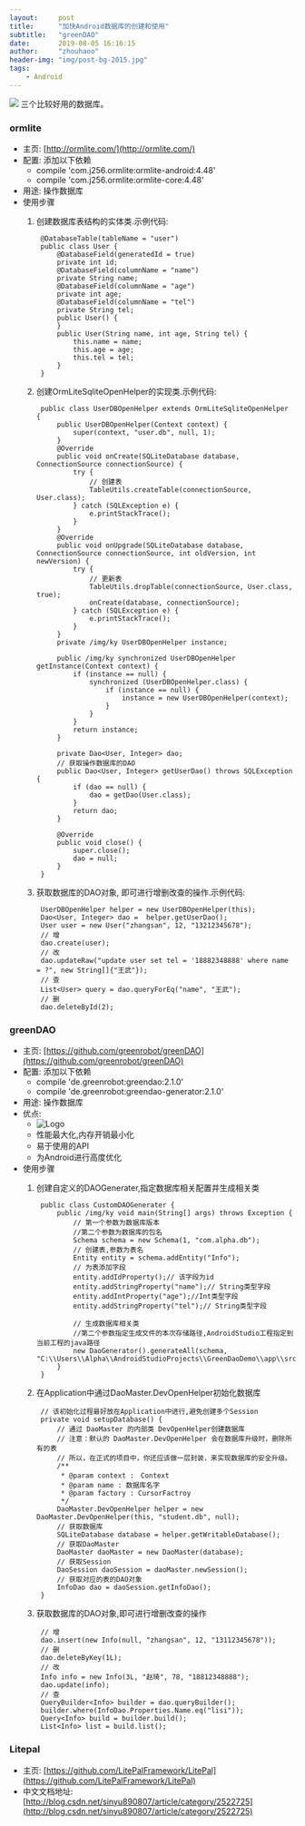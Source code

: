 ```yaml
---
layout:     post
title:      "加快Android数据库的创建和使用"
subtitle:   "greenDAO"
date:       2019-08-05 16:16:15
author:     "zhouhaoo"
header-img: "img/post-bg-2015.jpg"
tags:
    - Android
---
```


![](/img/sqlite.png)
三个比较好用的数据库。
<!-- more -->
### ormlite		
* 主页: [http://ormlite.com/](http://ormlite.com/)
* 配置: 添加以下依赖
	* compile 'com.j256.ormlite:ormlite-android:4.48'
	* compile 'com.j256.ormlite:ormlite-core:4.48'
* 用途: 操作数据库
* 使用步骤
	1. 创建数据库表结构的实体类.示例代码:

			@DatabaseTable(tableName = "user")
			public class User {
			    @DatabaseField(generatedId = true)
			    private int id;
			    @DatabaseField(columnName = "name")
			    private String name;
			    @DatabaseField(columnName = "age")
			    private int age;
			    @DatabaseField(columnName = "tel")
			    private String tel;
			    public User() {
			    }
			    public User(String name, int age, String tel) {
			        this.name = name;
			        this.age = age;
			        this.tel = tel;
			    }
			}
	2. 创建OrmLiteSqliteOpenHelper的实现类.示例代码:

			public class UserDBOpenHelper extends OrmLiteSqliteOpenHelper {
			    public UserDBOpenHelper(Context context) {
			        super(context, "user.db", null, 1);
			    }
			    @Override
			    public void onCreate(SQLiteDatabase database, ConnectionSource connectionSource) {
			        try {
			            // 创建表
			            TableUtils.createTable(connectionSource, User.class);
			        } catch (SQLException e) {
			            e.printStackTrace();
			        }
			    }
			    @Override
			    public void onUpgrade(SQLiteDatabase database, ConnectionSource connectionSource, int oldVersion, int newVersion) {
			        try {
			            // 更新表
			            TableUtils.dropTable(connectionSource, User.class, true);
			            onCreate(database, connectionSource);
			        } catch (SQLException e) {
			            e.printStackTrace();
			        }
			    }
			    private /img/ky UserDBOpenHelper instance;
			
			    public /img/ky synchronized UserDBOpenHelper getInstance(Context context) {
			        if (instance == null) {
			            synchronized (UserDBOpenHelper.class) {
			                if (instance == null) {
			                    instance = new UserDBOpenHelper(context);
			                }
			            }
			        }
			        return instance;
			    }
			
			    private Dao<User, Integer> dao;
			    // 获取操作数据库的DAO
			    public Dao<User, Integer> getUserDao() throws SQLException {
			        if (dao == null) {
			            dao = getDao(User.class);
			        }
			        return dao;
			    }
			
			    @Override
			    public void close() {
			        super.close();
			        dao = null;
			    }
			}
	3. 获取数据库的DAO对象, 即可进行增删改查的操作.示例代码:

			UserDBOpenHelper helper = new UserDBOpenHelper(this);
			Dao<User, Integer> dao =  helper.getUserDao();
			User user = new User("zhangsan", 12, "13212345678");
			// 增
			dao.create(user);
			// 改
			dao.updateRaw("update user set tel = '18882348888' where name = ?", new String[]{"王武"});
			// 查
			List<User> query = dao.queryForEq("name", "王武");
			// 删
			dao.deleteById(2);

### greenDAO 	
* 主页: [https://github.com/greenrobot/greenDAO](https://github.com/greenrobot/greenDAO)
* 配置: 添加以下依赖
	* compile 'de.greenrobot:greendao:2.1.0'
	* compile 'de.greenrobot:greendao-generator:2.1.0'
* 用途: 操作数据库
* 优点: 
	* ![Logo](/img/ky/greenDAO.png)
	* 性能最大化,内存开销最小化
	* 易于使用的API
	* 为Android进行高度优化
* 使用步骤
	1. 创建自定义的DAOGenerater,指定数据库相关配置并生成相关类

			public class CustomDAOGenerater {
			    public /img/ky void main(String[] args) throws Exception {
			        // 第一个参数为数据库版本
			        //第二个参数为数据库的包名
			        Schema schema = new Schema(1, "com.alpha.db");
			        // 创建表,参数为表名
			        Entity entity = schema.addEntity("Info");
			        // 为表添加字段
			        entity.addIdProperty();// 该字段为id
			        entity.addStringProperty("name");// String类型字段
			        entity.addIntProperty("age");//Int类型字段
			        entity.addStringProperty("tel");// String类型字段
			
			        // 生成数据库相关类
			        //第二个参数指定生成文件的本次存储路径,AndroidStudio工程指定到当前工程的java路径
			        new DaoGenerator().generateAll(schema, "C:\\Users\\Alpha\\AndroidStudioProjects\\GreenDaoDemo\\app\\src\\main\\java");
			    }
			}
	2. 在Application中通过DaoMaster.DevOpenHelper初始化数据库

		    // 该初始化过程最好放在Application中进行,避免创建多个Session
		    private void setupDatabase() {
		        // 通过 DaoMaster 的内部类 DevOpenHelper创建数据库
		        // 注意：默认的 DaoMaster.DevOpenHelper 会在数据库升级时，删除所有的表
		        // 所以，在正式的项目中，你还应该做一层封装，来实现数据库的安全升级。
		        /**
		         * @param context :　Context
		         * @param name : 数据库名字
		         * @param factory : CursorFactroy
		         */
		        DaoMaster.DevOpenHelper helper = new DaoMaster.DevOpenHelper(this, "student.db", null);
		        // 获取数据库
		        SQLiteDatabase database = helper.getWritableDatabase();
		        // 获取DaoMaster
		        DaoMaster daoMaster = new DaoMaster(database);
		        // 获取Session
		        DaoSession daoSession = daoMaster.newSession();
		        // 获取对应的表的DAO对象
		        InfoDao dao = daoSession.getInfoDao();
		    }

	3. 获取数据库的DAO对象,即可进行增删改查的操作
	
			// 增
			dao.insert(new Info(null, "zhangsan", 12, "13112345678"));
			// 删
			dao.deleteByKey(1L);
			// 改
			Info info = new Info(3L, "赵琦", 78, "18812348888");
			dao.update(info);
			// 查
			QueryBuilder<Info> builder = dao.queryBuilder();
			builder.where(InfoDao.Properties.Name.eq("lisi"));
			Query<Info> build = builder.build();
			List<Info> list = build.list();

### Litepal
* 主页: [https://github.com/LitePalFramework/LitePal](https://github.com/LitePalFramework/LitePal)
* 中文文档地址: [http://blog.csdn.net/sinyu890807/article/category/2522725](http://blog.csdn.net/sinyu890807/article/category/2522725)